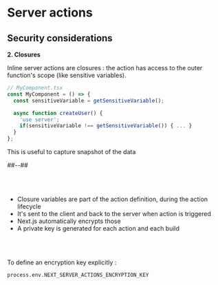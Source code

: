 <!-- .slide: class="two-column with-code" -->

# Server actions

## Security considerations

**2. Closures**

Inline server actions are closures : the action has access to the outer function's scope (like sensitive variables). <br/>

```jsx
// MyComponent.tsx
const MyComponent = () => {
  const sensitiveVariable = getSensitiveVariable();

  async function createUser() {
    'use server';
    if(sensitiveVariable !== getSensitiveVariable()) { ... }
  }
};
```

This is useful to capture snapshot of the data

##--##

<div>

<br/> <br/>

- Closure variables are part of the action definition, during the action lifecycle
- It's sent to the client and back to the server when action is triggered
- Next.js automatically encrypts those
- A private key is generated for each action and each build

<br/> <br/>

To define an encryption key explicitly :

```
process.env.NEXT_SERVER_ACTIONS_ENCRYPTION_KEY
```

</div>
<!-- .element: class="fragment" data-fragment-index="1"-->
